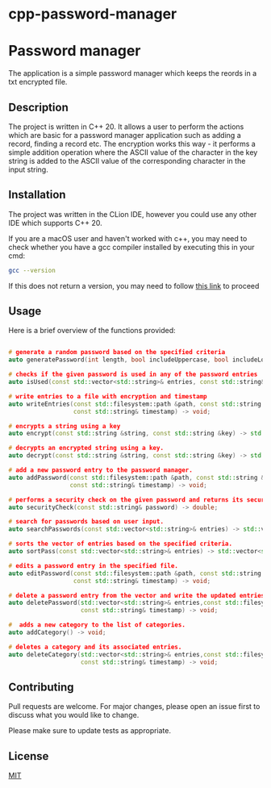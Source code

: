 # cpp-password-manager
# Password manager
The application is a simple password manager which keeps the reords in a txt encrypted file.

## Description

The project is written in C++ 20. It allows a user to perform the actions which are basic for a password manager application such as adding a record, finding a record etc.
The encryption works this way - it performs a simple addition operation where the ASCII value of the character in the key string is added to the ASCII value of the corresponding character in the input string. 


## Installation

The project was written in the CLion IDE, however you could use any other IDE which supports C++ 20.

If you are a macOS user and haven't worked with c++, you may need to check whether you have a gcc compiler installed by executing this in your cmd:

```bash
gcc --version

```
If this does not return a version, you may need to follow [this link](https://osxdaily.com/2023/05/02/how-install-gcc-mac/) to proceed
## Usage

Here is a brief overview of the functions provided:
```cpp

# generate a random password based on the specified criteria
auto generatePassword(int length, bool includeUppercase, bool includeLowercase, bool includeSpecialChars) -> std::string;

# checks if the given password is used in any of the password entries
auto isUsed(const std::vector<std::string>& entries, const std::string& password) -> int;

# write entries to a file with encryption and timestamp
auto writeEntries(const std::filesystem::path &path, const std::string &key, std::vector<std::string>& entries,
                  const std::string& timestamp) -> void;

# encrypts a string using a key
auto encrypt(const std::string &string, const std::string &key) -> std::string;

# decrypts an encrypted string using a key.
auto decrypt(const std::string &string, const std::string &key) -> std::string;

# add a new password entry to the password manager.
auto addPassword(const std::filesystem::path &path, const std::string &key, std::vector<std::string>& entries,
                 const std::string& timestamp) -> void;

# performs a security check on the given password and returns its security percentage
auto securityCheck(const std::string& password) -> double;

# search for passwords based on user input.
auto searchPasswords(const std::vector<std::string>& entries) -> std::vector<std::string>;

# sorts the vector of entries based on the specified criteria.
auto sortPass(const std::vector<std::string>& entries) -> std::vector<std::string>;

# edits a password entry in the specified file.
auto editPassword(const std::filesystem::path &path, const std::string &key, std::vector<std::string>& entries,
                  const std::string& timestamp) -> void;

# delete a password entry from the vector and write the updated entries to a file.
auto deletePassword(std::vector<std::string>& entries,const std::filesystem::path &path, const std::string &key,
                    const std::string& timestamp) -> void;

#  adds a new category to the list of categories.
auto addCategory() -> void;

# deletes a category and its associated entries.
auto deleteCategory(std::vector<std::string>& entries,const std::filesystem::path &path, const std::string &key,
                    const std::string& timestamp) -> void;

```

## Contributing

Pull requests are welcome. For major changes, please open an issue first
to discuss what you would like to change.

Please make sure to update tests as appropriate.

## License

[MIT](https://choosealicense.com/licenses/mit/)
